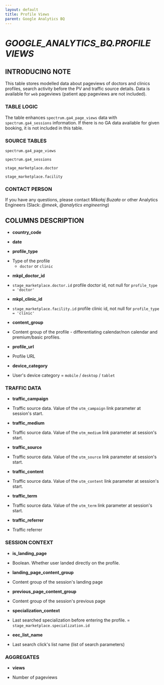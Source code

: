 ```yaml
---
layout: default
title: Profile Views
parent: Google Analytics BQ
---
```


# *GOOGLE_ANALYTICS_BQ.PROFILE VIEWS*

## INTRODUCING NOTE

This table stores modelled data about pageviews of doctors and clinics profiles, search activity before the PV and traffic source details. Data is available for `web` pageviews (patient app pageviews are not included).

### TABLE LOGIC

The table enhances `spectrum.ga4_page_views` data with `spectrum.ga4_sessions` information. If there is no GA data available for given booking, it is not included in this table.


### SOURCE TABLES

`spectrum.ga4_page_views`

`spectrum.ga4_sessions`

`stage_marketplace.doctor`

`stage_marketplace.facility`

### CONTACT PERSON

If you have any questions, please contact *Mikołaj Buzała* or other Analytics Engineers (Slack: *@meek*, *@analytics engineering*)

## COLUMNS DESCRIPTION

* **country_code**

* **date**

* **profile_type**

- Type of the profile
  - `doctor` or `clinic`

* **mkpl_doctor_id**

- `stage_marketplace.doctor.id` profile doctor id, not null for `profile_type = 'doctor'`

* **mkpl_clinic_id**

- `stage_marketplace.facility.id` profile clinic id, not null for `profile_type = 'clinic'`

* **content_group**

- Content group of the profile - differentiating calendar/non calendar and premium/basic profiles.

* **profile_url**

- Profile URL

* **device_category**

- User's device category = `mobile` / `desktop` / `tablet`

### TRAFFIC DATA

* **traffic_campaign**

- Traffic source data. Value of the `utm_campaign` link parameter at session's start.


* **traffic_medium**

- Traffic source data. Value of the `utm_medium` link parameter at session's start.


* **traffic_source**

- Traffic source data. Value of the `utm_source` link parameter at session's start.


* **traffic_content**

- Traffic source data. Value of the `utm_content` link parameter at session's start.

* **traffic_term**

- Traffic source data. Value of the `utm_term` link parameter at session's start.

* **traffic_referrer**

- Traffic referrer


### SESSION CONTEXT

* **is_landing_page**

- Boolean. Whether user landed directly on the profile.

* **landing_page_content_group**

- Content group of the session's landing page

* **previous_page_content_group**

- Content group of the session's previous page

* **specialization_context**

- Last searched specialization before entering the profile. = `stage_marketplace.specialization.id`

* **eec_list_name**

- Last search click's list name (list of search parameters)

### AGGREGATES

* **views**

- Number of pageviews
